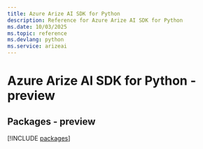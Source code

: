 ```yaml
---
title: Azure Arize AI SDK for Python
description: Reference for Azure Arize AI SDK for Python
ms.date: 10/03/2025
ms.topic: reference
ms.devlang: python
ms.service: arizeai
---
```

# Azure Arize AI SDK for Python - preview
## Packages - preview
[!INCLUDE [packages](arize-ai-index.md)]